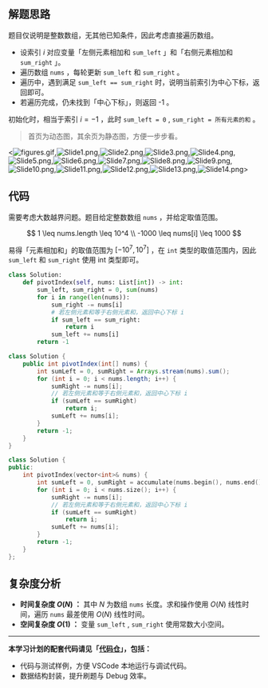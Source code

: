 ## 解题思路

题目仅说明是整数数组，无其他已知条件，因此考虑直接遍历数组。

- 设索引 $i$ 对应变量「左侧元素相加和 `sum_left` 」和「右侧元素相加和 `sum_right` 」。
- 遍历数组 `nums` ，每轮更新  `sum_left` 和 `sum_right` 。
- 遍历中，遇到满足 `sum_left == sum_right` 时，说明当前索引为中心下标，返回即可。
- 若遍历完成，仍未找到「中心下标」，则返回 -1 。

初始化时，相当于索引 $i = - 1$ ，此时 `sum_left = 0` , `sum_right = 所有元素的和` 。

> 首页为动态图，其余页为静态图，方便一步步看。

<![figures.gif](https://pic.leetcode-cn.com/1656947339-ObGLSz-figures.gif),![Slide1.png](https://pic.leetcode-cn.com/1656947327-uimVQE-Slide1.png),![Slide2.png](https://pic.leetcode-cn.com/1656947327-VMOUZe-Slide2.png),![Slide3.png](https://pic.leetcode-cn.com/1656947327-VFdSRK-Slide3.png),![Slide4.png](https://pic.leetcode-cn.com/1656947327-GnULkl-Slide4.png),![Slide5.png](https://pic.leetcode-cn.com/1656947327-zHMopP-Slide5.png),![Slide6.png](https://pic.leetcode-cn.com/1656947327-kcIwKf-Slide6.png),![Slide7.png](https://pic.leetcode-cn.com/1656947327-QwsXsh-Slide7.png),![Slide8.png](https://pic.leetcode-cn.com/1656947327-dUmJJD-Slide8.png),![Slide9.png](https://pic.leetcode-cn.com/1656947327-VtWUbt-Slide9.png),![Slide10.png](https://pic.leetcode-cn.com/1656947327-TZmGbu-Slide10.png),![Slide11.png](https://pic.leetcode-cn.com/1656947327-tOkBmU-Slide11.png),![Slide12.png](https://pic.leetcode-cn.com/1656947327-ehfZIF-Slide12.png),![Slide13.png](https://pic.leetcode-cn.com/1656947327-WRWlDN-Slide13.png),![Slide14.png](https://pic.leetcode-cn.com/1656947327-avGuPo-Slide14.png)>

## 代码

需要考虑大数越界问题。题目给定整数数组 `nums` ，并给定取值范围。

$$
1 \leq nums.length \leq 10^4 \\
-1000 \leq nums[i] \leq 1000
$$

易得「元素相加和」的取值范围为 $[-10^7, 10^7]$ ，在 `int` 类型的取值范围内，因此 `sum_left` 和 `sum_right` 使用 int 类型即可。

```Python []
class Solution:
    def pivotIndex(self, nums: List[int]) -> int:
        sum_left, sum_right = 0, sum(nums)
        for i in range(len(nums)):
            sum_right -= nums[i]
            # 若左侧元素和等于右侧元素和，返回中心下标 i
            if sum_left == sum_right:
                return i
            sum_left += nums[i]
        return -1
```

```Java []
class Solution {
    public int pivotIndex(int[] nums) {
        int sumLeft = 0, sumRight = Arrays.stream(nums).sum();
        for (int i = 0; i < nums.length; i++) {
            sumRight -= nums[i];
            // 若左侧元素和等于右侧元素和，返回中心下标 i
            if (sumLeft == sumRight)
                return i;
            sumLeft += nums[i];
        }
        return -1;
    }
}
```

```C++ []
class Solution {
public:
    int pivotIndex(vector<int>& nums) {
        int sumLeft = 0, sumRight = accumulate(nums.begin(), nums.end(), 0);
        for (int i = 0; i < nums.size(); i++) {
            sumRight -= nums[i];
            // 若左侧元素和等于右侧元素和，返回中心下标 i
            if (sumLeft == sumRight)
                return i;
            sumLeft += nums[i];
        }
        return -1;
    }
};
```

## 复杂度分析

- **时间复杂度 $O(N)$ ：** 其中 $N$ 为数组 `nums` 长度。求和操作使用 $O(N)$ 线性时间，遍历 `nums` 最差使用 $O(N)$ 线性时间。
- **空间复杂度 $O(1)$ ：** 变量 `sum_left` , `sum_right` 使用常数大小空间。

---

**本学习计划的配套代码请见「[代码仓](https://github.com/krahets/selected-coding-interview)」，包括：**

- 代码与测试样例，方便 VSCode 本地运行与调试代码。
- 数据结构封装，提升刷题与 Debug 效率。
